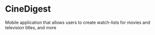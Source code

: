 # CineDigest
Mobile application that allows users to create watch-lists for movies and television titles, and more

